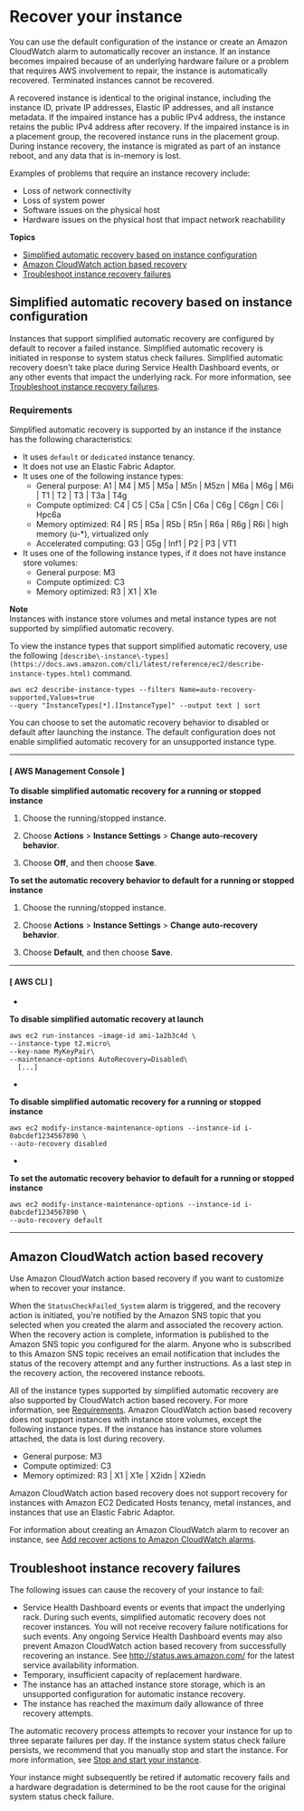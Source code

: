 # Recover your instance<a name="ec2-instance-recover"></a>

You can use the default configuration of the instance or create an Amazon CloudWatch alarm to automatically recover an instance\. If an instance becomes impaired because of an underlying hardware failure or a problem that requires AWS involvement to repair, the instance is automatically recovered\. Terminated instances cannot be recovered\.

A recovered instance is identical to the original instance, including the instance ID, private IP addresses, Elastic IP addresses, and all instance metadata\. If the impaired instance has a public IPv4 address, the instance retains the public IPv4 address after recovery\. If the impaired instance is in a placement group, the recovered instance runs in the placement group\. During instance recovery, the instance is migrated as part of an instance reboot, and any data that is in\-memory is lost\.

Examples of problems that require an instance recovery include:
+ Loss of network connectivity
+ Loss of system power
+ Software issues on the physical host
+ Hardware issues on the physical host that impact network reachability

**Topics**
+ [Simplified automatic recovery based on instance configuration](#instance-configuration-recovery)
+ [Amazon CloudWatch action based recovery](#cloudwatch-recovery)
+ [Troubleshoot instance recovery failures](#TroubleshootingInstanceRecovery)

## Simplified automatic recovery based on instance configuration<a name="instance-configuration-recovery"></a>

 Instances that support simplified automatic recovery are configured by default to recover a failed instance\. Simplified automatic recovery is initiated in response to system status check failures\. Simplified automatic recovery doesn't take place during Service Health Dashboard events, or any other events that impact the underlying rack\. For more information, see [Troubleshoot instance recovery failures](#TroubleshootingInstanceRecovery)\.

### Requirements<a name="requirements-for-recovery"></a>

Simplified automatic recovery is supported by an instance if the instance has the following characteristics:
+ It uses `default` or `dedicated` instance tenancy\.
+ It does not use an Elastic Fabric Adaptor\.
+ It uses one of the following instance types:
  + General purpose: A1 \| M4 \| M5 \| M5a \| M5n \| M5zn \| M6a \| M6g \| M6i \| T1 \| T2 \| T3 \| T3a \| T4g
  + Compute optimized: C4 \| C5 \| C5a \| C5n \| C6a \| C6g \| C6gn \| C6i \| Hpc6a
  + Memory optimized: R4 \| R5 \| R5a \| R5b \| R5n \| R6a \| R6g \| R6i \| high memory \(u\-\*\), virtualized only
  + Accelerated computing: G3 \| G5g \| Inf1 \| P2 \| P3 \| VT1
+ It uses one of the following instance types, if it does not have instance store volumes:
  + General purpose: M3
  + Compute optimized: C3
  + Memory optimized: R3 \| X1 \| X1e

**Note**  
Instances with instance store volumes and metal instance types are not supported by simplified automatic recovery\.

To view the instance types that support simplified automatic recovery, use the following `[describe\-instance\-types](https://docs.aws.amazon.com/cli/latest/reference/ec2/describe-instance-types.html)` command\.

```
aws ec2 describe-instance-types --filters Name=auto-recovery-supported,Values=true  
--query "InstanceTypes[*].[InstanceType]" --output text | sort
```

You can choose to set the automatic recovery behavior to disabled or default after launching the instance\. The default configuration does not enable simplified automatic recovery for an unsupported instance type\.

------
#### [ AWS Management Console ]

**To disable simplified automatic recovery for a running or stopped instance**

1. Choose the running/stopped instance\.

1. Choose **Actions** > **Instance Settings** > **Change auto\-recovery behavior**\.

1. Choose **Off**, and then choose **Save**\.

**To set the automatic recovery behavior to default for a running or stopped instance**

1. Choose the running/stopped instance\.

1. Choose **Actions** > **Instance Settings** > **Change auto\-recovery behavior**\.

1. Choose **Default**, and then choose **Save**\.

------
#### [ AWS CLI ]
+ 

**To disable simplified automatic recovery at launch**

  ```
  aws ec2 run-instances –image-id ami-1a2b3c4d \
  --instance-type t2.micro\
  --key-name MyKeyPair\
  --maintenance-options AutoRecovery=Disabled\
    [...]
  ```
+ 

**To disable simplified automatic recovery for a running or stopped instance**

  ```
  aws ec2 modify-instance-maintenance-options --instance-id i-0abcdef1234567890 \
  --auto-recovery disabled
  ```
+ 

**To set the automatic recovery behavior to default for a running or stopped instance**

  ```
  aws ec2 modify-instance-maintenance-options --instance-id i-0abcdef1234567890 \
  --auto-recovery default
  ```

------

## Amazon CloudWatch action based recovery<a name="cloudwatch-recovery"></a>

Use Amazon CloudWatch action based recovery if you want to customize when to recover your instance\.

When the `StatusCheckFailed_System` alarm is triggered, and the recovery action is initiated, you're notified by the Amazon SNS topic that you selected when you created the alarm and associated the recovery action\. When the recovery action is complete, information is published to the Amazon SNS topic you configured for the alarm\. Anyone who is subscribed to this Amazon SNS topic receives an email notification that includes the status of the recovery attempt and any further instructions\. As a last step in the recovery action, the recovered instance reboots\.

All of the instance types supported by simplified automatic recovery are also supported by CloudWatch action based recovery\. For more information, see [Requirements](#requirements-for-recovery)\. Amazon CloudWatch action based recovery does not support instances with instance store volumes, except the following instance types\. If the instance has instance store volumes attached, the data is lost during recovery\.
+ General purpose: M3
+ Compute optimized: C3
+ Memory optimized: R3 \| X1 \| X1e \| X2idn \| X2iedn

Amazon CloudWatch action based recovery does not support recovery for instances with Amazon EC2 Dedicated Hosts tenancy, metal instances, and instances that use an Elastic Fabric Adaptor\.

For information about creating an Amazon CloudWatch alarm to recover an instance, see [Add recover actions to Amazon CloudWatch alarms](UsingAlarmActions.md#AddingRecoverActions)\.

## Troubleshoot instance recovery failures<a name="TroubleshootingInstanceRecovery"></a>

The following issues can cause the recovery of your instance to fail:
+ Service Health Dashboard events or events that impact the underlying rack\. During such events, simplified automatic recovery does not recover instances\. You will not receive recovery failure notifications for such events\. Any ongoing Service Health Dashboard events may also prevent Amazon CloudWatch action based recovery from successfully recovering an instance\. See [http://status\.aws\.amazon\.com/](http://status.aws.amazon.com/) for the latest service availability information\.
+ Temporary, insufficient capacity of replacement hardware\.
+ The instance has an attached instance store storage, which is an unsupported configuration for automatic instance recovery\.
+ The instance has reached the maximum daily allowance of three recovery attempts\.

The automatic recovery process attempts to recover your instance for up to three separate failures per day\. If the instance system status check failure persists, we recommend that you manually stop and start the instance\. For more information, see [Stop and start your instance](Stop_Start.md)\.

Your instance might subsequently be retired if automatic recovery fails and a hardware degradation is determined to be the root cause for the original system status check failure\.